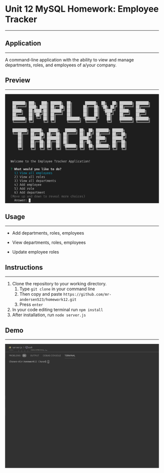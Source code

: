 # Unit 12 MySQL Homework: Employee Tracker
- - - -
## Application
- - - -

A command-line application with the ability to view and manage departments, roles, and employees of a/your company. 

## Preview
- - - -
![picture alt](preview/emp-tracker.png)

## Usage
- - - -
* Add departments, roles, employees

* View departments, roles, employees

* Update employee roles

## Instructions
- - - -
1. Clone the repository to your working directory. 
   1. Type `git clone` in your command line
   2. Then copy and paste `https://github.com/mr-andersen523/homework12.git`
   3. Press `enter` 
2. In your code editing terminal run `npm install`
3. After installation, run `node server.js`
   
## Demo
- - - -
![gif alt](preview/emp-track.gif)


